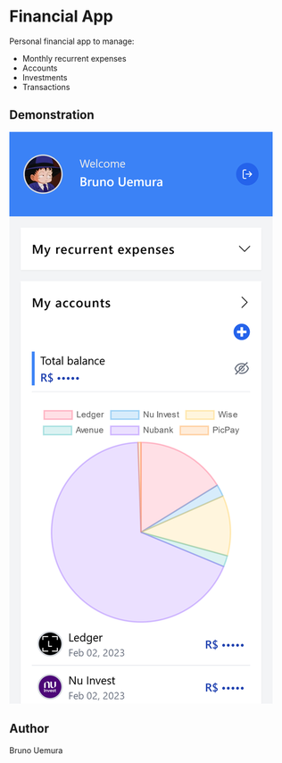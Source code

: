 # Financial App

Personal financial app to manage:

- Monthly recurrent expenses
- Accounts
- Investments
- Transactions

## Demonstration

![alt text](docs/demo.png)

## Author

Bruno Uemura

